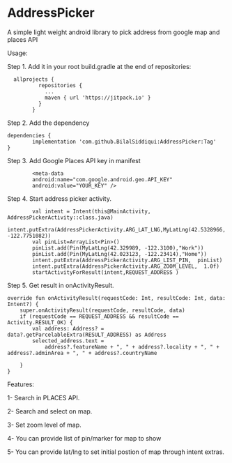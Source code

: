 # AddressPicker
A simple light weight android library to pick address from google map and places API

Usage:

Step 1. Add it in your root build.gradle at the end of repositories:
            
      allprojects {
              repositories {
                ...
                maven { url 'https://jitpack.io' }
              }
            }


Step 2. Add the dependency

	dependencies {
	        implementation 'com.github.BilalSiddiqui:AddressPicker:Tag'
	}

Step 3. Add Google Places API key in manifest

            <meta-data
            android:name="com.google.android.geo.API_KEY"
            android:value="YOUR_KEY" />

Step 4. Start address picker activity.

            val intent = Intent(this@MainActivity, AddressPickerActivity::class.java)
            intent.putExtra(AddressPickerActivity.ARG_LAT_LNG,MyLatLng(42.5328966, -122.7751082))
            val pinList=ArrayList<Pin>()
            pinList.add(Pin(MyLatLng(42.329989, -122.3100),"Work"))
            pinList.add(Pin(MyLatLng(42.023123, -122.23414),"Home"))
            intent.putExtra(AddressPickerActivity.ARG_LIST_PIN,  pinList)
            intent.putExtra(AddressPickerActivity.ARG_ZOOM_LEVEL,  1.0f)
            startActivityForResult(intent,REQUEST_ADDRESS )

Step 5. Get result in onActivityResult.
    
    override fun onActivityResult(requestCode: Int, resultCode: Int, data: Intent?) {
        super.onActivityResult(requestCode, resultCode, data)
        if (requestCode == REQUEST_ADDRESS && resultCode == Activity.RESULT_OK) {
            val address: Address? = data?.getParcelableExtra(RESULT_ADDRESS) as Address
            selected_address.text =
                address?.featureName + ", " + address?.locality + ", " + address?.adminArea + ", " + address?.countryName

        }
    } 

Features:

1- Search in PLACES API.

2- Search and select on map.

3- Set zoom level of map.

4- You can provide list of pin/marker for map to show

5- You can provide lat/lng to set initial postion of map through intent extras.
  

         
